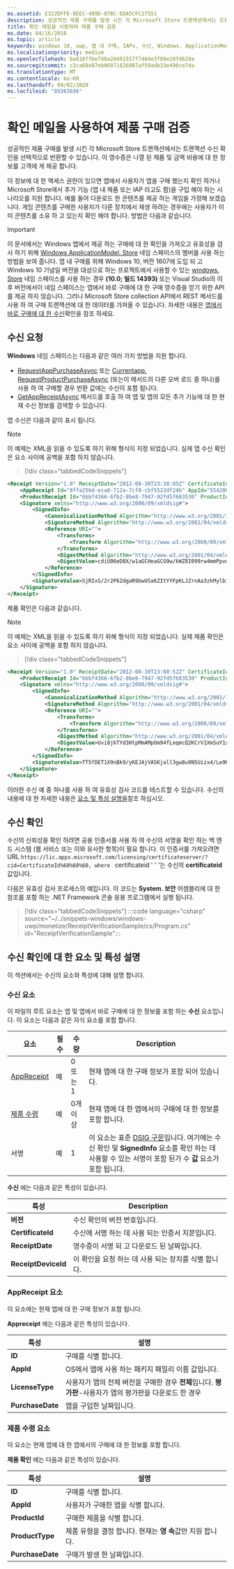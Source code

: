 ```yaml
---
ms.assetid: E322DFFE-8EEC-499D-87BC-EDA5CFC27551
description: 성공적인 제품 구매를 발생 시킨 각 Microsoft Store 트랜잭션에서는 트랜잭션 수신 확인을 선택적으로 반환할 수 있습니다.
title: 확인 메일을 사용하여 제품 구매 검증
ms.date: 04/16/2018
ms.topic: article
keywords: windows 10, uwp, 앱 내 구매, IAPs, 수신, Windows. ApplicationModel 스토어
ms.localizationpriority: medium
ms.openlocfilehash: ba818ffbe748a20491557f7404e3f06e10fd628a
ms.sourcegitcommit: c3ca68e87eb06971826087af59adb33e490ce7da
ms.translationtype: MT
ms.contentlocale: ko-KR
ms.lasthandoff: 09/02/2020
ms.locfileid: "89363036"
---
```

# <a name="use-receipts-to-verify-product-purchases"></a>확인 메일을 사용하여 제품 구매 검증

성공적인 제품 구매를 발생 시킨 각 Microsoft Store 트랜잭션에서는 트랜잭션 수신 확인을 선택적으로 반환할 수 있습니다. 이 영수증은 나열 된 제품 및 금액 비용에 대 한 정보를 고객에 게 제공 합니다.

이 정보에 대 한 액세스 권한이 있으면 앱에서 사용자가 앱을 구매 했는지 확인 하거나 Microsoft Store에서 추가 기능 (앱 내 제품 또는 IAP 라고도 함)을 구입 해야 하는 시나리오를 지원 합니다. 예를 들어 다운로드 한 콘텐츠를 제공 하는 게임을 가정해 보겠습니다. 게임 콘텐츠를 구매한 사용자가 다른 장치에서 재생 하려는 경우에는 사용자가 이미 콘텐츠를 소유 하 고 있는지 확인 해야 합니다. 방법은 다음과 같습니다.

> [!IMPORTANT]
> 이 문서에서는 Windows 앱에서 제공 하는 구매에 대 한 확인을 가져오고 유효성을 검사 하기 위해 [Windows ApplicationModel. Store](/uwp/api/Windows.ApplicationModel.Store) 네임 스페이스의 멤버를 사용 하는 방법을 보여 줍니다. 앱 내 구매를 위해 Windows 10, 버전 1607에 도입 되 고 Windows 10 기념일 버전을 대상으로 하는 프로젝트에서 사용할 수 있는 [windows. Store](/uwp/api/Windows.Services.Store) 네임 스페이스를 사용 하는 경우 **(10.0; 빌드 14393)** 또는 Visual Studio의 이후 버전에서이 네임 스페이스는 앱에서 바로 구매에 대 한 구매 영수증을 얻기 위한 API를 제공 하지 않습니다. 그러나 Microsoft Store collection API에서 REST 메서드를 사용 하 여 구매 트랜잭션에 대 한 데이터를 가져올 수 있습니다. 자세한 내용은 [앱에서 바로 구매에 대 한 수신](in-app-purchases-and-trials.md#receipts)확인을 참조 하세요.

## <a name="requesting-a-receipt"></a>수신 요청


**Windows** 네임 스페이스는 다음과 같은 여러 가지 방법을 지원 합니다.

* [RequestAppPurchaseAsync](/uwp/api/windows.applicationmodel.store.currentapp.requestapppurchaseasync) 또는 [Currentapp. RequestProductPurchaseAsync](/uwp/api/windows.applicationmodel.store.currentapp.requestproductpurchaseasync) (또는이 메서드의 다른 오버 로드 중 하나)를 사용 하 여 구매할 경우 반환 값에는 수신이 포함 됩니다.
* [GetAppReceiptAsync](/uwp/api/windows.applicationmodel.store.currentapp.getappreceiptasync) 메서드를 호출 하 여 앱 및 앱의 모든 추가 기능에 대 한 현재 수신 정보를 검색할 수 있습니다.

앱 수신은 다음과 같이 표시 됩니다.

> [!NOTE]
> 이 예제는 XML을 읽을 수 있도록 하기 위해 형식이 지정 되었습니다. 실제 앱 수신 확인은 요소 사이에 공백을 포함 하지 않습니다.

> [!div class="tabbedCodeSnippets"]
```xml
<Receipt Version="1.0" ReceiptDate="2012-08-30T23:10:05Z" CertificateId="b809e47cd0110a4db043b3f73e83acd917fe1336" ReceiptDeviceId="4e362949-acc3-fe3a-e71b-89893eb4f528">
    <AppReceipt Id="8ffa256d-eca8-712a-7cf8-cbf5522df24b" AppId="55428GreenlakeApps.CurrentAppSimulatorEventTest_z7q3q7z11crfr" PurchaseDate="2012-06-04T23:07:24Z" LicenseType="Full" />
    <ProductReceipt Id="6bbf4366-6fb2-8be8-7947-92fd5f683530" ProductId="Product1" PurchaseDate="2012-08-30T23:08:52Z" ExpirationDate="2012-09-02T23:08:49Z" ProductType="Durable" AppId="55428GreenlakeApps.CurrentAppSimulatorEventTest_z7q3q7z11crfr" />
    <Signature xmlns="http://www.w3.org/2000/09/xmldsig#">
        <SignedInfo>
            <CanonicalizationMethod Algorithm="http://www.w3.org/2001/10/xml-exc-c14n#" />
            <SignatureMethod Algorithm="http://www.w3.org/2001/04/xmldsig-more#rsa-sha256" />
            <Reference URI="">
                <Transforms>
                    <Transform Algorithm="http://www.w3.org/2000/09/xmldsig#enveloped-signature" />
                </Transforms>
                <DigestMethod Algorithm="http://www.w3.org/2001/04/xmlenc#sha256" />
                <DigestValue>cdiU06eD8X/w1aGCHeaGCG9w/kWZ8I099rw4mmPpvdU=</DigestValue>
            </Reference>
        </SignedInfo>
        <SignatureValue>SjRIxS/2r2P6ZdgaR9bwUSa6ZItYYFpKLJZrnAa3zkMylbiWjh9oZGGng2p6/gtBHC2dSTZlLbqnysJjl7mQp/A3wKaIkzjyRXv3kxoVaSV0pkqiPt04cIfFTP0JZkE5QD/vYxiWjeyGp1dThEM2RV811sRWvmEs/hHhVxb32e8xCLtpALYx3a9lW51zRJJN0eNdPAvNoiCJlnogAoTToUQLHs72I1dECnSbeNPXiG7klpy5boKKMCZfnVXXkneWvVFtAA1h2sB7ll40LEHO4oYN6VzD+uKd76QOgGmsu9iGVyRvvmMtahvtL1/pxoxsTRedhKq6zrzCfT8qfh3C1w==</SignatureValue>
    </Signature>
</Receipt>
```

제품 확인은 다음과 같습니다.

> [!NOTE]
> 이 예제는 XML을 읽을 수 있도록 하기 위해 형식이 지정 되었습니다. 실제 제품 확인은 요소 사이에 공백을 포함 하지 않습니다.

> [!div class="tabbedCodeSnippets"]
```xml
<Receipt Version="1.0" ReceiptDate="2012-08-30T23:08:52Z" CertificateId="b809e47cd0110a4db043b3f73e83acd917fe1336" ReceiptDeviceId="4e362949-acc3-fe3a-e71b-89893eb4f528">
    <ProductReceipt Id="6bbf4366-6fb2-8be8-7947-92fd5f683530" ProductId="Product1" PurchaseDate="2012-08-30T23:08:52Z" ExpirationDate="2012-09-02T23:08:49Z" ProductType="Durable" AppId="55428GreenlakeApps.CurrentAppSimulatorEventTest_z7q3q7z11crfr" />
    <Signature xmlns="http://www.w3.org/2000/09/xmldsig#">
        <SignedInfo>
            <CanonicalizationMethod Algorithm="http://www.w3.org/2001/10/xml-exc-c14n#" />
            <SignatureMethod Algorithm="http://www.w3.org/2001/04/xmldsig-more#rsa-sha256" />
            <Reference URI="">
                <Transforms>
                    <Transform Algorithm="http://www.w3.org/2000/09/xmldsig#enveloped-signature" />
                </Transforms>
                <DigestMethod Algorithm="http://www.w3.org/2001/04/xmlenc#sha256" />
                <DigestValue>Uvi8jkTYd3HtpMmAMpOm94fLeqmcQ2KCrV1XmSuY1xI=</DigestValue>
            </Reference>
        </SignedInfo>
        <SignatureValue>TT5fDET1X9nBk9/yKEJAjVASKjall3gw8u9N5Uizx4/Le9RtJtv+E9XSMjrOXK/TDicidIPLBjTbcZylYZdGPkMvAIc3/1mdLMZYJc+EXG9IsE9L74LmJ0OqGH5WjGK/UexAXxVBWDtBbDI2JLOaBevYsyy+4hLOcTXDSUA4tXwPa2Bi+BRoUTdYE2mFW7ytOJNEs3jTiHrCK6JRvTyU9lGkNDMNx9loIr+mRks+BSf70KxPtE9XCpCvXyWa/Q1JaIyZI7llCH45Dn4SKFn6L/JBw8G8xSTrZ3sBYBKOnUDbSCfc8ucQX97EyivSPURvTyImmjpsXDm2LBaEgAMADg==</SignatureValue>
    </Signature>
</Receipt>
```

이러한 수신 예 중 하나를 사용 하 여 유효성 검사 코드를 테스트할 수 있습니다. 수신의 내용에 대 한 자세한 내용은 [요소 및 특성 설명을](#receipt-descriptions)참조 하십시오.

## <a name="validating-a-receipt"></a>수신 확인

수신의 신뢰성을 확인 하려면 공용 인증서를 사용 하 여 수신의 서명을 확인 하는 백 엔드 시스템 (웹 서비스 또는 이와 유사한 항목)이 필요 합니다. 이 인증서를 가져오려면 URL ```https://lic.apps.microsoft.com/licensing/certificateserver/?cid=CertificateId%60%60%60, where ``` certificateid ' ' '는 수신의 **certificateid** 값입니다.

다음은 유효성 검사 프로세스의 예입니다. 이 코드는 **System. 보안** 어셈블리에 대 한 참조를 포함 하는 .NET Framework 콘솔 응용 프로그램에서 실행 됩니다.

> [!div class="tabbedCodeSnippets"]
:::code language="csharp" source="~/../snippets-windows/windows-uwp/monetize/ReceiptVerificationSample/cs/Program.cs" id="ReceiptVerificationSample":::

<span id="receipt-descriptions" />

## <a name="element-and-attribute-descriptions-for-a-receipt"></a>수신 확인에 대 한 요소 및 특성 설명

이 섹션에서는 수신의 요소와 특성에 대해 설명 합니다.

### <a name="receipt-element"></a>수신 요소

이 파일의 루트 요소는 앱 및 앱에서 바로 구매에 대 한 정보를 포함 하는 **수신** 요소입니다. 이 요소는 다음과 같은 자식 요소를 포함 합니다.

|  요소  |  필수  |  수량  |  Description   |
|-------------|------------|--------|--------|
|  [AppReceipt](#appreceipt)  |    예        |  0 또는 1  |  현재 앱에 대 한 구매 정보가 포함 되어 있습니다.            |
|  [제품 수령](#productreceipt)  |     예       |  0개 이상    |   현재 앱에 대 한 앱에서의 구매에 대 한 정보를 포함 합니다.     |
|  서명  |      예      |  1   |   이 요소는 표준 [DSIG 구문](https://www.w3.org/TR/xmldsig-core/)입니다. 여기에는 수신 확인 및 **SignedInfo** 요소를 확인 하는 데 사용할 수 있는 서명이 포함 된가 수 **값** 요소가 포함 됩니다.      |

**수신** 에는 다음과 같은 특성이 있습니다.

|  특성  |  Description   |
|-------------|-------------------|
|  **버전**  |    수신 확인의 버전 번호입니다.            |
|  **CertificateId**  |     수신에 서명 하는 데 사용 되는 인증서 지문입니다.          |
|  **ReceiptDate**  |    영수증이 서명 되 고 다운로드 된 날짜입니다.           |  
|  **ReceiptDeviceId**  |   이 확인을 요청 하는 데 사용 되는 장치를 식별 합니다.         |  |

<span id="appreceipt" />

### <a name="appreceipt-element"></a>AppReceipt 요소

이 요소에는 현재 앱에 대 한 구매 정보가 포함 됩니다.

**Appreceipt** 에는 다음과 같은 특성이 있습니다.

|  특성  |  설명   |
|-------------|-------------------|
|  **ID**  |    구매를 식별 합니다.           |
|  **AppId**  |     OS에서 앱에 사용 하는 패키지 패밀리 이름 값입니다.           |
|  **LicenseType**  |    사용자가 앱의 전체 버전을 구매한 경우 **전체**입니다. **평가판**-사용자가 앱의 평가판을 다운로드 한 경우           |  
|  **PurchaseDate**  |    앱을 구입한 날짜입니다.          |  |

<span id="productreceipt" />

### <a name="productreceipt-element"></a>제품 수령 요소

이 요소는 현재 앱에 대 한 앱에서의 구매에 대 한 정보를 포함 합니다.

**제품 확인** 에는 다음과 같은 특성이 있습니다.

|  특성  |  설명   |
|-------------|-------------------|
|  **ID**  |    구매를 식별 합니다.           |
|  **AppId**  |     사용자가 구매한 앱을 식별 합니다.           |
|  **ProductId**  |     구매한 제품을 식별 합니다.           |
|  **ProductType**  |    제품 유형을 결정 합니다. 현재는 **영 속**값만 지원 합니다.          |  
|  **PurchaseDate**  |    구매가 발생 한 날짜입니다.          |  |

 

 
